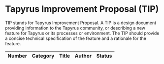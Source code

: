 # Tapyrus Improvement Proposal (TIP)

TIP stands for Tapyrus Improvement Proposal. A TIP is a design document providing information to the Tapyrus community,
or describing a new feature for Tapyrus or its processes or environment. 
The TIP should provide a concise technical specification of the feature and a rationale for the feature.

Number|Category|Title|Author|Status
---|---|---|---|---
